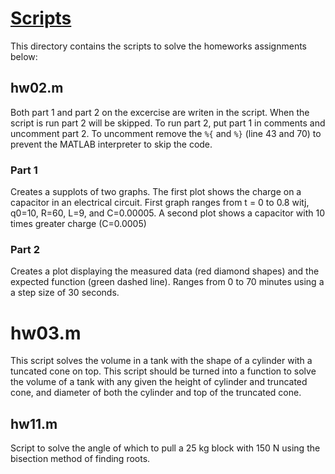 # [Scripts](Scripts)
This directory contains the scripts to solve the homeworks assignments below:

## hw02.m
Both part 1 and part 2 on the excercise are writen in the script. When the script is run part 2 will be skipped. To run part 2, put part 1 in comments and uncomment part 2. To uncomment remove the `%{` and `%}` (line 43 and 70) to prevent the MATLAB interpreter to skip the code.

### Part 1
Creates a supplots of two graphs. The first plot shows the charge on a capacitor in an electrical circuit. First graph ranges from t = 0 to 0.8 witj, q0=10, R=60, L=9, and C=0.00005. A second plot shows a capacitor with 10 times greater charge (C=0.0005)

### Part 2
Creates a plot displaying the measured data (red diamond shapes) and the expected function (green dashed line). Ranges from 0 to 70 minutes using a a step size of 30 seconds.

# hw03.m
This script solves the volume in a tank with the shape of a cylinder with a tuncated cone on top. This script should be turned into a function to solve the volume of a tank with any given the height of cylinder and truncated cone, and diameter of both the cylinder and top of the truncated cone.

## hw11.m
Script to solve the angle of which to pull a 25 kg block with 150 N using the bisection method of finding roots.
